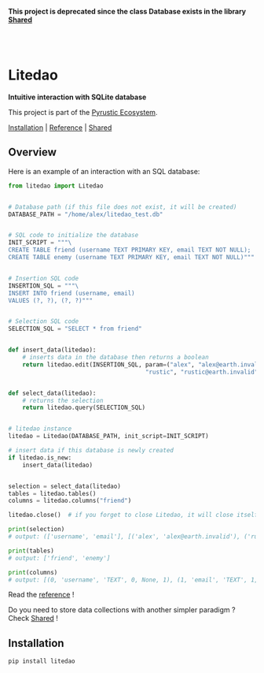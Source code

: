**This project is deprecated since the class Database exists in the library [Shared](https://github.com/pyrustic/shared)**

<br><br>

<!-- Intro Text -->
# Litedao
<b> Intuitive interaction with SQLite database </b>

This project is part of the [Pyrustic Ecosystem](https://pyrustic.github.io).

[Installation](#installation) | [Reference](https://github.com/pyrustic/litedao/tree/master/docs/reference#readme) | [Shared](https://github.com/pyrustic/shared)


## Overview
Here is an example of an interaction with an SQL database:

```python
from litedao import Litedao


# Database path (if this file does not exist, it will be created)
DATABASE_PATH = "/home/alex/litedao_test.db"


# SQL code to initialize the database
INIT_SCRIPT = """\
CREATE TABLE friend (username TEXT PRIMARY KEY, email TEXT NOT NULL);
CREATE TABLE enemy (username TEXT PRIMARY KEY, email TEXT NOT NULL)"""


# Insertion SQL code
INSERTION_SQL = """\
INSERT INTO friend (username, email)
VALUES (?, ?), (?, ?)"""


# Selection SQL code
SELECTION_SQL = "SELECT * from friend"


def insert_data(litedao):
    # inserts data in the database then returns a boolean
    return litedao.edit(INSERTION_SQL, param=("alex", "alex@earth.invalid",
                                       "rustic", "rustic@earth.invalid"))


def select_data(litedao):
    # returns the selection
    return litedao.query(SELECTION_SQL)


# litedao instance
litedao = Litedao(DATABASE_PATH, init_script=INIT_SCRIPT)

# insert data if this database is newly created
if litedao.is_new:
    insert_data(litedao)


selection = select_data(litedao)
tables = litedao.tables()
columns = litedao.columns("friend")

litedao.close()  # if you forget to close Litedao, it will close itself at exit

print(selection)
# output: (['username', 'email'], [('alex', 'alex@earth.invalid'), ('rustic', 'rustic@earth.invalid')])

print(tables)
# output: ['friend', 'enemy']

print(columns)
# output: [(0, 'username', 'TEXT', 0, None, 1), (1, 'email', 'TEXT', 1, None, 0)]


```

Read the [reference](https://github.com/pyrustic/litedao/tree/master/docs/reference#readme) !

Do you need to store data collections with another simpler paradigm ? Check [Shared](https://github.com/pyrustic/shared) ! 

## Installation

```bash
pip install litedao
```

